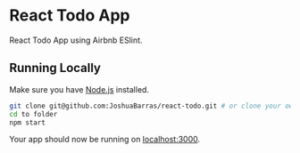 # React Todo App

React Todo App using Airbnb ESlint.

## Running Locally

Make sure you have [Node.js](http://nodejs.org/) installed.

```sh
git clone git@github.com:JoshuaBarras/react-todo.git # or clone your own fork
cd to folder
npm start
```

Your app should now be running on [localhost:3000](http://localhost:3000/).



